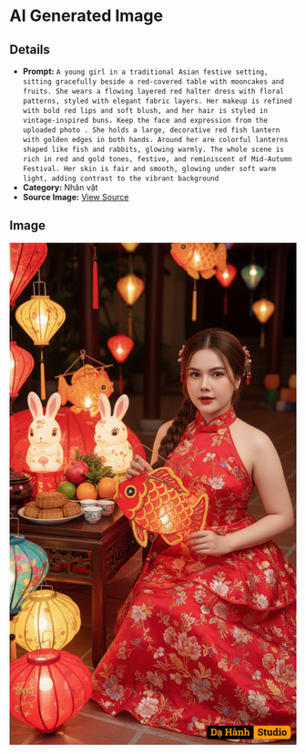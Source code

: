 # AI Generated Image

## Details
- **Prompt:** `A young girl in a traditional Asian festive setting, sitting gracefully beside a red-covered table with mooncakes and fruits. She wears a flowing layered red halter dress with floral patterns, styled with elegant fabric layers. Her makeup is refined with bold red lips and soft blush, and her hair is styled in vintage-inspired buns. Keep the face and expression from the uploaded photo . She holds a large, decorative red fish lantern with golden edges in both hands. Around her are colorful lanterns shaped like fish and rabbits, glowing warmly. The whole scene is rich in red and gold tones, festive, and reminiscent of Mid-Autumn Festival. Her skin is fair and smooth, glowing under soft warm light, adding contrast to the vibrant background`
- **Category:** Nhân vật
- **Source Image:** [View Source](https://raw.githubusercontent.com/lenzcomvth/ImageLibrary/main/Female.png)

## Image
![AI Generated Image](./image-2025-10-04T12-29-48-113Z.png)